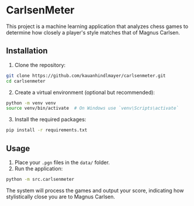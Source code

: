 # CarlsenMeter

This project is a machine learning application that analyzes chess games to determine how closely a player's style matches that of Magnus Carlsen.

## Installation

1. Clone the repository:

```bash
git clone https://github.com/kauanhindlmayer/carlsenmeter.git
cd carlsenmeter
```

2. Create a virtual environment (optional but recommended):

```bash
python -m venv venv
source venv/bin/activate  # On Windows use `venv\Scripts\activate`
```

3. Install the required packages:

```bash
pip install -r requirements.txt
```

## Usage

1. Place your `.pgn` files in the `data/` folder.
2. Run the application:

```bash
python -m src.carlsenmeter
```

The system will process the games and output your score, indicating how stylistically close you are to Magnus Carlsen.
